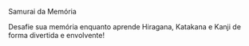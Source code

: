 Samurai da Memória

Desafie sua memória enquanto aprende Hiragana, Katakana e Kanji de forma divertida e envolvente!